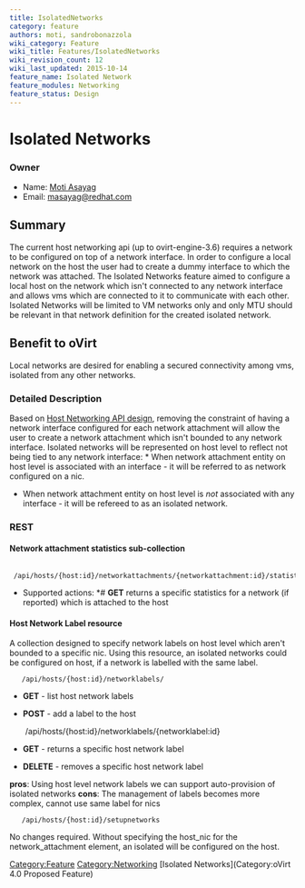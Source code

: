 ```yaml
---
title: IsolatedNetworks
category: feature
authors: moti, sandrobonazzola
wiki_category: Feature
wiki_title: Features/IsolatedNetworks
wiki_revision_count: 12
wiki_last_updated: 2015-10-14
feature_name: Isolated Network
feature_modules: Networking
feature_status: Design
---
```


# Isolated Networks

### Owner

*   Name: [ Moti Asayag](User:masayag)
*   Email: masayag@redhat.com

## Summary

The current host networking api (up to ovirt-engine-3.6) requires a network to be configured on top of a network interface.
In order to configure a local network on the host the user had to create a dummy interface to which the network was attached.
The Isolated Networks feature aimed to configure a local host on the network which isn't connected to any network interface and allows vms which are connected to it to communicate with each other.
Isolated Networks will be limited to VM networks only and only MTU should be relevant in that network definition for the created isolated network.

## Benefit to oVirt

Local networks are desired for enabling a secured connectivity among vms, isolated from any other networks.

### Detailed Description

Based on [Host Networking API design](Features/HostNetworkingApi), removing the constraint of having a network interface configured for each network attachment will allow the user to create a network attachment which isn't bounded to any network interface.
Isolated networks will be represented on host level to reflect not being tied to any network interface:
\* When network attachment entity on host level is associated with an interface - it will be referred to as network configured on a nic.

*   When network attachment entity on host level is *not* associated with any interface - it will be refereed to as an isolated network.

### REST

#### Network attachment statistics sub-collection

       /api/hosts/{host:id}/networkattachments/{networkattachment:id}/statistics

*   Supported actions:
    \*# **GET** returns a specific statistics for a network (if reported) which is attached to the host

#### Host Network Label resource

A collection designed to specify network labels on host level which aren't bounded to a specific nic.
Using this resource, an isolated networks could be configured on host, if a network is labelled with the same label.

       /api/hosts/{host:id}/networklabels/

*   **GET** - list host network labels
*   **POST** - add a label to the host

       /api/hosts/{host:id}/networklabels/{networklabel:id}

*   **GET** - returns a specific host network label
*   **DELETE** - removes a specific host network label

**pros**: Using host level network labels we can support auto-provision of isolated networks
**cons**: The management of labels becomes more complex, cannot use same label for nics

       /api/hosts/{host:id}/setupnetworks

No changes required. Without specifying the host_nic for the network_attachment element, an isolated will be configured on the host.

<Category:Feature> <Category:Networking> [Isolated Networks](Category:oVirt 4.0 Proposed Feature)
